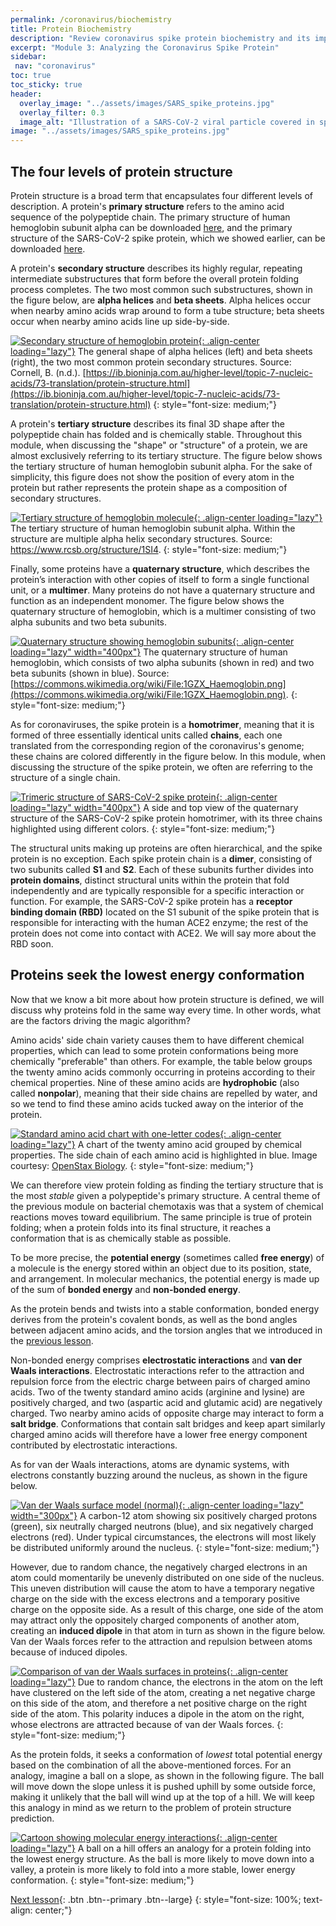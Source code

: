 ```yaml
---
permalink: /coronavirus/biochemistry
title: Protein Biochemistry
description: "Review coronavirus spike protein biochemistry and its implications for entry, immunity, and therapeutics."
excerpt: "Module 3: Analyzing the Coronavirus Spike Protein"
sidebar:
 nav: "coronavirus"
toc: true
toc_sticky: true
header:
  overlay_image: "../assets/images/SARS_spike_proteins.jpg"
  overlay_filter: 0.3
  image_alt: "Illustration of a SARS-CoV-2 viral particle covered in spike proteins."
image: "../assets/images/SARS_spike_proteins.jpg"
---
```

## The four levels of protein structure

Protein structure is a broad term that encapsulates four different levels of description. A protein's **primary structure** refers to the amino acid sequence of the polypeptide chain. The primary structure of human hemoglobin subunit alpha can be downloaded <a href="../_pages/coronavirus/files/Human_Hemoglobin_subunit_alpha_Seq.txt" download = "Human_Hemoglobin_subunit_alpha_Seq.txt">here</a>, and the primary structure of the SARS-CoV-2 spike protein, which we showed earlier, can be downloaded <a href="../_pages/coronavirus/files/SARS-CoV-2_spike_seq.txt" download="SARS-CoV-2_spike_seq.txt">here</a>.

A protein's **secondary structure** describes its highly regular, repeating intermediate substructures that form before the overall protein folding process completes. The two most common such substructures, shown in the figure below, are **alpha helices** and **beta sheets**. Alpha helices occur when nearby amino acids wrap around to form a tube structure; beta sheets occur when nearby amino acids line up side-by-side.

[![Secondary structure of hemoglobin protein](../assets/images/600px/hemoglobin_secondary_structure.png){: .align-center loading="lazy"}](../assets/images/hemoglobin_secondary_structure.png)
The general shape of alpha helices (left) and beta sheets (right), the two most common protein secondary structures. Source: Cornell, B. (n.d.). [https://ib.bioninja.com.au/higher-level/topic-7-nucleic-acids/73-translation/protein-structure.html](https://ib.bioninja.com.au/higher-level/topic-7-nucleic-acids/73-translation/protein-structure.html)
{: style="font-size: medium;"}

A protein's **tertiary structure** describes its final 3D shape after the polypeptide chain has folded and is chemically stable. Throughout this module, when discussing the "shape" or "structure" of a protein, we are almost exclusively referring to its tertiary structure. The figure below shows the tertiary structure of human hemoglobin subunit alpha. For the sake of simplicity, this figure does not show the position of every atom in the protein but rather represents the protein shape as a composition of secondary structures.

[![Tertiary structure of hemoglobin molecule](../assets/images/600px/hemoglobin_tertiary_structure.png){: .align-center loading="lazy"}](../assets/images/hemoglobin_tertiary_structure.png)
The tertiary structure of human hemoglobin subunit alpha. Within the structure are multiple alpha helix secondary structures. Source: <a href="https://www.rcsb.org/structure/1SI4" target="_blank">https://www.rcsb.org/structure/1SI4</a>.
{: style="font-size: medium;"}

Finally, some proteins have a **quaternary structure**, which describes the protein’s interaction with other copies of itself to form a single functional unit, or a **multimer**. Many proteins do not have a quaternary structure and function as an independent monomer. The figure below shows the quaternary structure of hemoglobin, which is a multimer consisting of two alpha subunits and two beta subunits.

[![Quaternary structure showing hemoglobin subunits](../assets/images/600px/hemoglobin_quaternary_structure.png){: .align-center loading="lazy" width="400px"}](../assets/images/hemoglobin_quaternary_structure.png)
The quaternary structure of human hemoglobin, which consists of two alpha subunits (shown in red) and two beta subunits (shown in blue). Source: [https://commons.wikimedia.org/wiki/File:1GZX_Haemoglobin.png](https://commons.wikimedia.org/wiki/File:1GZX_Haemoglobin.png).
{: style="font-size: medium;"}

As for coronaviruses, the spike protein is a **homotrimer**, meaning that it is formed of three essentially identical units called **chains**, each one translated from the corresponding region of the coronavirus's genome; these chains are colored differently in the figure below. In this module, when discussing the structure of the spike protein, we often are referring to the structure of a single chain.

[![Trimeric structure of SARS-CoV-2 spike protein](../assets/images/600px/spike_protein_homotrimer.png){: .align-center loading="lazy" width="400px"}](../assets/images/spike_protein_homotrimer.png)
A side and top view of the quaternary structure of the SARS-CoV-2 spike protein homotrimer, with its three chains highlighted using different colors.
{: style="font-size: medium;"}

The structural units making up proteins are often hierarchical, and the spike protein is no exception. Each spike protein chain is a **dimer**, consisting of two subunits called **S1** and **S2**. Each of these subunits further divides into **protein domains**, distinct structural units within the protein that fold independently and are typically responsible for a specific interaction or function. For example, the SARS-CoV-2 spike protein has a **receptor binding domain (RBD)** located on the S1 subunit of the spike protein that is responsible for interacting with the human ACE2 enzyme; the rest of the protein does not come into contact with ACE2. We will say more about the RBD soon.

## Proteins seek the lowest energy conformation

Now that we know a bit more about how protein structure is defined, we will discuss why proteins fold in the same way every time. In other words, what are the factors driving the magic algorithm?

Amino acids' side chain variety causes them to have different chemical properties, which can lead to some protein conformations being more chemically "preferable" than others. For example, the table below groups the twenty amino acids commonly occurring in proteins according to their chemical properties. Nine of these amino acids are **hydrophobic** (also called **nonpolar**), meaning that their side chains are repelled by water, and so we tend to find these amino acids tucked away on the interior of the protein.

[![Standard amino acid chart with one-letter codes](../assets/images/600px/AminoAcidChart.png){: .align-center loading="lazy"}](../assets/images/AminoAcidChart.png)
A chart of the twenty amino acid grouped by chemical properties. The side chain of each amino acid is highlighted in blue. Image courtesy: <a href="https://openstax.org/books/biology/pages/1-introduction" target="_blank">OpenStax Biology</a>.
{: style="font-size: medium;"}

We can therefore view protein folding as finding the tertiary structure that is the most *stable* given a polypeptide's primary structure. A central theme of the previous module on bacterial chemotaxis was that a system of chemical reactions moves toward equilibrium. The same principle is true of protein folding; when a protein folds into its final structure, it reaches a conformation that is as chemically stable as possible.

To be more precise, the **potential energy** (sometimes called **free energy**) of a molecule is the energy stored within an object due to its position, state, and arrangement. In molecular mechanics, the potential energy is made up of the sum of **bonded energy** and **non-bonded energy**.

As the protein bends and twists into a stable conformation, bonded energy derives from the protein's covalent bonds, as well as the bond angles between adjacent amino acids, and the torsion angles that we introduced in the [previous lesson](structure_intro).

Non-bonded energy comprises **electrostatic interactions** and **van der Waals interactions**. Electrostatic interactions refer to the attraction and repulsion force from the electric charge between pairs of charged amino acids. Two of the twenty standard amino acids (arginine and lysine) are positively charged, and two (aspartic acid and glutamic acid) are negatively charged. Two nearby amino acids of opposite charge may interact to form a **salt bridge**. Conformations that contain salt bridges and keep apart similarly charged amino acids will therefore have a lower free energy component contributed by electrostatic interactions.

As for van der Waals interactions, atoms are dynamic systems, with electrons constantly buzzing around the nucleus, as shown in the figure below.

[![Van der Waals surface model (normal)](../assets/images/600px/van_der_waals_normal.png){: .align-center loading="lazy" width="300px"}](../assets/images/van_der_waals_normal.png)
A carbon-12 atom showing six positively charged protons (green), six neutrally charged neutrons (blue), and six negatively charged electrons (red). Under typical circumstances, the electrons will most likely be distributed uniformly around the nucleus.
{: style="font-size: medium;"}

However, due to random chance, the negatively charged electrons in an atom could momentarily be unevenly distributed on one side of the nucleus. This uneven distribution will cause the atom to have a temporary negative charge on the side with the excess electrons and a temporary positive charge on the opposite side. As a result of this charge, one side of the atom may attract only the oppositely charged components of another atom, creating an **induced dipole** in that atom in turn as shown in the figure below. Van der Waals forces refer to the attraction and repulsion between atoms because of induced dipoles.

[![Comparison of van der Waals surfaces in proteins](../assets/images/600px/van_der_waals.png){: .align-center loading="lazy"}](../assets/images/van_der_waals.png)
Due to random chance, the electrons in the atom on the left have clustered on the left side of the atom, creating a net negative charge on this side of the atom, and therefore a net positive charge on the right side of the atom. This polarity induces a dipole in the atom on the right, whose electrons are attracted because of van der Waals forces.
{: style="font-size: medium;"}

As the protein folds, it seeks a conformation of *lowest* total potential energy based on the combination of all the above-mentioned forces. For an analogy, imagine a ball on a slope, as shown in the following figure. The ball will move down the slope unless it is pushed uphill by some outside force, making it unlikely that the ball will wind up at the top of a hill. We will keep this analogy in mind as we return to the problem of protein structure prediction.

[![Cartoon showing molecular energy interactions](../assets/images/600px/EnergyCartoon.png){: .align-center loading="lazy"}](../assets/images/EnergyCartoon.png)
A ball on a hill offers an analogy for a protein folding into the lowest energy structure. As the ball is more likely to move down into a valley, a protein is more likely to fold into a more stable, lower energy conformation.
{: style="font-size: medium;"}

[Next lesson](ab_initio){: .btn .btn--primary .btn--large}
{: style="font-size: 100%; text-align: center;"}
